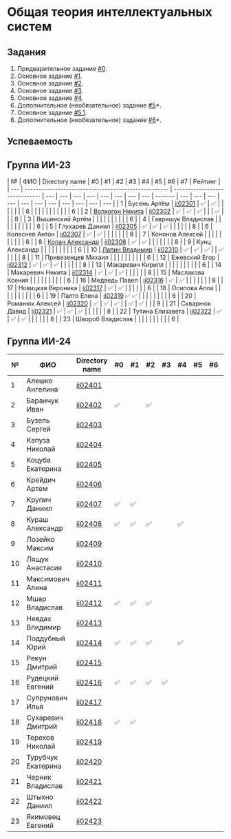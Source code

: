 # Общая теория интеллектуальных систем

## Задания

1. Предварительное задание [#0](./tasks/task_00/readme.md).
2. Основное задание [#1](./tasks/task_01/readme.md).
3. Основное задание [#2](./tasks/task_02/readme.md).
4. Основное задание [#3](./tasks/task_03/readme.md).
5. Основное задание [#4](./tasks/task_04/readme.md).
6. Дополнительное (необязательное) задание [#5](./tasks/task_05/readme.md)\*.
7. Основное задание [#5.1](https://github.com/brstu/OTIS-2023/issues/72).
8. Дополнительное (необязательное) задание [#6](./tasks/task_06/readme.md)\*.

## Успеваемость

## Группа ИИ-23

| №   | ФИО                                                  | Directory name                 | #0  | #1  | #2  | #3  | #4  | #5  | #6  | #7  | Рейтинг |
| --- | ---------------------------------------------------- | ------------------------------ | --- | --- | --- | --- | --- | --- | --- | --- | ------- | --- | --- | --- | --- | --- | --- | --- | --- | --- | --- | --- |
| 1   | Бусень Артём                                         | [ii02301](trunk/ii02301)       | ✅  | ✅  |     |     |     |     |     |     | 8       |     |     |     |     |     |     |     |     |     |     | 6   |
| 2   | [Волкогон Никита](https://github.com/VolkogonNikita) | [ii02302](trunk/ii02302)       | ✅  | ✅  | ✅  |     |     | ✅  |     |     | 8       |
| 3   | Вышинский Артём                                      |                                |     |     |     |     |     |     |     |     | 6       |
| 4   | Гавришук Владислав                                   |                                |     |     |     |     |     |     |     |     | 6       |
| 5   | Глухарев Даниил                                      | [ii02305](trunk//ii02305)      | ✅  | ✅  | ✅  |     |     |     |     |     | 8       |
| 6   | Колеснев Антон                                       | [ii02307](trunk/ii02307)       | ✅  | ✅  |     |     |     |     |     |     | 8       |
| 7   | Кононов Алексей                                      |                                |     |     |     |     |     |     |     |     | 6       |
| 8   | [Копач Александр](https://github.com/AtticaQQ)       | [ii02308](trunk/ii02308)       | ✅  | ✅  |     |     |     |     |     |     | 8       |
| 9   | Кунц Александр                                       |                                |     |     |     |     |     |     |     |     | 6       |
| 10  | [Лапин Владимир](https://github.com/LapinVladimir)   | [ii02310](trunk/ii02310)       | ✅  | ✅  | ✅  |     | ✅  |     |     |     | 8       |
| 11  | Привезенцев Михаил                                   |                                |     |     |     |     |     |     |     |     | 6       |
| 12  | Ежевский Егор                                        | [ii02312](trunk/ii02312)       | ✅  | ✅  | ✅  |     |     |     |     |     | 8       |
| 13  | Макаревич Кирилл                                     |                                |     |     |     |     |     |     |     |     | 6       |
| 14  | Макаревич Никита                                     | [ii02314](trunk/ii02314)       | ✅  | ✅  | ✅  |     |     |     |     |     | 8       |
| 15  | Маслакова Ксения                                     |                                |     |     |     |     |     |     |     |     | 6       |
| 16  | Медведь Павел                                        | [ii02316](trunk/ii02316)       | ✅  | ✅  |     |     |     |     |     |     | 8       |
| 17  | Новицкая Вероника                                    | [ii02317](trunk/ii02317)       | ✅  | ✅  |     |     |     |     |     | 6   |
| 18  | Осипова Алла                                         |                                |     |     |     |     |     |     |     |     | 6       |
| 19  | Палто Елена                                          | [ii02319](trunk/ii02319) ✅ ✅ |     |     |     |     |     |     |     |     | 6       |
| 20  | Романюк Алексей                                      | [ii02320](trunk/ii02320)       | ✅  | ✅  | ✅  |     | ✅  | ✅  |     |     | 9       |
| 21  | Скварнюк Давид                                       | [ii02321](trunk/ii02321)       | ✅  | ✅  | ✅  |     |     |     |     |     | 8       |
| 22  | Тутина Елизавета                                     | [ii02322](trunk/ii02322)       | ✅  | ✅  | ✅  |     |     |     |     |     | 8       |
| 23  | Швороб Владислав                                     |                                |     |     |     |     |     |     |     |     | 6       |

## Группа ИИ-24

| №   | ФИО                | Directory name           | #0  | #1  | #2  | #3  | #4  | #5  | #6  | #7  | Рейтинг |
| --- | ------------------ | ------------------------ | --- | --- | --- | --- | --- | --- | --- | --- | ------- |
| 1   | Алешко Ангелина    | [ii02401](trunk/ii02401) |     |     |     |     |     |     |     |     | 6       |
| 2   | Баранчук Иван      | [ii02402](trunk/ii02402) | ✅  |     | ✅  |     |     |     |     |     | 6       |
| 3   | Бузель Сергей      | [ii02403](trunk/ii02403) |     |     |     |     |     |     |     |     | 6       |
| 4   | Капуза Николай     | [ii02404](trunk/ii02404) |     |     |     |     |     |     |     |     | 6       |
| 5   | Коцуба Екатерина   | [ii02405](trunk/ii02405) |     |     |     |     |     |     |     |     | 6       |
| 6   | Крейдич Артем      | [ii02406](trunk/ii02406) |     |     |     |     |     |     |     |     | 6       |
| 7   | Крупич Даниил      | [ii02407](trunk/ii02407) | ✅  | ✅  |     |     |     |     |     |     | 6       |
| 8   | Кураш Александр    | [ii02408](trunk/ii02408) | ✅  | ✅  | ✅  |     | ✅  |     |     |     | 9       |
| 9   | Лозейко Максим     | [ii02409](trunk/ii02409) |     |     |     |     |     |     |     |     | 6       |
| 10  | Лящук Анастасия    | [ii02410](trunk/ii02410) |     |     |     |     |     |     |     |     | 6       |
| 11  | Максимович Алина   | [ii02411](trunk/ii02411) |     |     |     |     |     |     |     |     | 6       |
| 12  | Мшар Владислав     | [ii02412](trunk/ii02412) | ✅  | ✅  | ✅  |     |     |     |     |     | 6       |
| 13  | Невдах Влидимир    | [ii02413](trunk/ii02413) |     |     |     |     |     |     |     |     | 6       |
| 14  | Поддубный Юрий     | [ii02414](trunk/ii02414) | ✅  | ✅  | ✅  |     | ✅  |     |     |     | 8       |
| 15  | Рекун Дмитрий      | [ii02415](trunk/ii02415) |     |     |     |     |     |     |     |     | 6       |
| 16  | Рудецкий Евгений   | [ii02416](trunk/ii02416) | ✅  | ✅  | ✅  | ✅  |     |     |     |     | 7       |
| 17  | Супрунович Илья    | [ii02417](trunk/ii02417) |     |     |     |     |     |     |     |     | 6       |
| 18  | Сухаревич Дмитрий  | [ii02418](trunk/ii02418) | ✅  | ✅  |     |     |     |     |     |     | 8       |
| 19  | Терехов Николай    | [ii02419](trunk/ii02419) |     |     |     |     |     |     |     |     | 6       |
| 20  | Турубчук Екатерина | [ii02420](trunk/ii02420) |     |     |     |     |     |     |     |     | 6       |
| 21  | Черник Владислав   | [ii02421](trunk/ii02421) |     |     |     |     |     |     |     |     | 6       |
| 22  | Штыхно Даниил      | [ii02422](trunk/ii02422) |     |     |     |     |     |     |     |     | 6       |
| 23  | Якимовец Евгений   | [ii02423](trunk/ii02423) |     |     |     |     |     |     |     |     | 6       |
